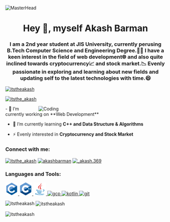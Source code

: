 ![MasterHead](https://camo.githubusercontent.com/48ec00ed4c84e771db4a1db90b56352923a8d644452a32b434d68e97006c9337/68747470733a2f2f63686b736b696c6c732e636f6d2f77702d636f6e74656e742f75706c6f6164732f323032302f30342f504e432d416e696d617465642d42616e6e6572732e676966)
<h1 align="center">Hey 👋, myself Akash Barman</h1>
<h3 align="center">I am a 2nd year student at JIS University, currently perusing B.Tech Computer Science and Engineering Degree.👨‍💻 I have a keen interest in the field of web development🌐 and also quite inclined towards cryptocurrency📈 and stock market.📉 Evenly passionate in exploring and learning about new fields and updating self to the latest technologies with time.😄</h3>

<p align="left"> <a href="https://github.com/ryo-ma/github-profile-trophy"><img src="https://github-profile-trophy.vercel.app/?username=itstheakash" alt="itstheakash" /></a> </p>

<p align="left"> <a href="https://twitter.com/itsthe_akash" target="blank"><img src="https://img.shields.io/twitter/follow/itsthe_akash?logo=twitter&style=for-the-badge" alt="itsthe_akash" /></a> </p>

<img align="right" alt="Coding" width="400" src="https://camo.githubusercontent.com/a4c584bce1c41271485d28f92aaf9f581b3c88b68ca723b6edfd58b4ba988c2b/68747470733a2f2f63646e2e6472696262626c652e636f6d2f75736572732f313138373833362f73637265656e73686f74732f363533393432392f70726f6772616d65722e676966">
- 🔭 I’m currently working on **Web Development**

- 🌱 I’m currently learning **C++ and Data Structure & Algorithms**

- ⚡ Evenly interested in **Cryptocurrency and Stock Market**

<h3 align="left">Connect with me:</h3>
<p align="left">
<a href="https://twitter.com/itsthe_akash" target="blank"><img align="center" src="https://raw.githubusercontent.com/rahuldkjain/github-profile-readme-generator/master/src/images/icons/Social/twitter.svg" alt="itsthe_akash" height="30" width="40" /></a>
<a href="https://linkedin.com/in/akashbarman" target="blank"><img align="center" src="https://raw.githubusercontent.com/rahuldkjain/github-profile-readme-generator/master/src/images/icons/Social/linked-in-alt.svg" alt="akashbarman" height="30" width="40" /></a>
<a href="https://instagram.com/_akash.369" target="blank"><img align="center" src="https://raw.githubusercontent.com/rahuldkjain/github-profile-readme-generator/master/src/images/icons/Social/instagram.svg" alt="_akash.369" height="30" width="40" /></a>
</p>

<h3 align="left">Languages and Tools:</h3>
<p align="left"> <a href="https://www.cprogramming.com/" target="_blank" rel="noreferrer"> <img src="https://raw.githubusercontent.com/devicons/devicon/master/icons/c/c-original.svg" alt="c" width="40" height="40"/> </a> <a href="https://www.w3schools.com/cpp/" target="_blank" rel="noreferrer"> <img src="https://raw.githubusercontent.com/devicons/devicon/master/icons/cplusplus/cplusplus-original.svg" alt="cplusplus" width="40" height="40"/> </a> <a href="https://www.java.com" target="_blank" rel="noreferrer"> <img src="https://raw.githubusercontent.com/devicons/devicon/master/icons/java/java-original.svg" alt="java" width="40" height="40"/> </a> <a href="https://cloud.google.com" target="_blank" rel="noreferrer"> <img src="https://www.vectorlogo.zone/logos/google_cloud/google_cloud-icon.svg" alt="gcp" width="40" height="40"/> </a> <a href="https://kotlinlang.org" target="_blank" rel="noreferrer"> <img src="https://www.vectorlogo.zone/logos/kotlinlang/kotlinlang-icon.svg" alt="kotlin" width="40" height="40"/> </a> <a href="https://git-scm.com/" target="_blank" rel="noreferrer"> <img src="https://www.vectorlogo.zone/logos/git-scm/git-scm-icon.svg" alt="git" width="40" height="40"/> </a> </p>

<p><img align="left" src="https://github-readme-stats.vercel.app/api/top-langs?username=itstheakash&show_icons=true&locale=en&layout=compact" alt="itstheakash" /></p>

<p>&nbsp;<img align="center" src="https://github-readme-stats.vercel.app/api?username=itstheakash&show_icons=true&locale=en" alt="itstheakash" /></p>

<p><img align="center" src="https://github-readme-streak-stats.herokuapp.com/?user=itstheakash&" alt="itstheakash" /></p>
